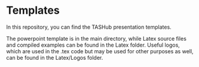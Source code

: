 # Templates
In this repository, you can find the TASHub presentation templates.

The powerpoint template is in the main directory, while Latex source files and compiled examples can be found in the Latex folder. Useful logos, which are used in the .tex code but may be used for other purposes as well, can be found in the Latex/Logos folder.
